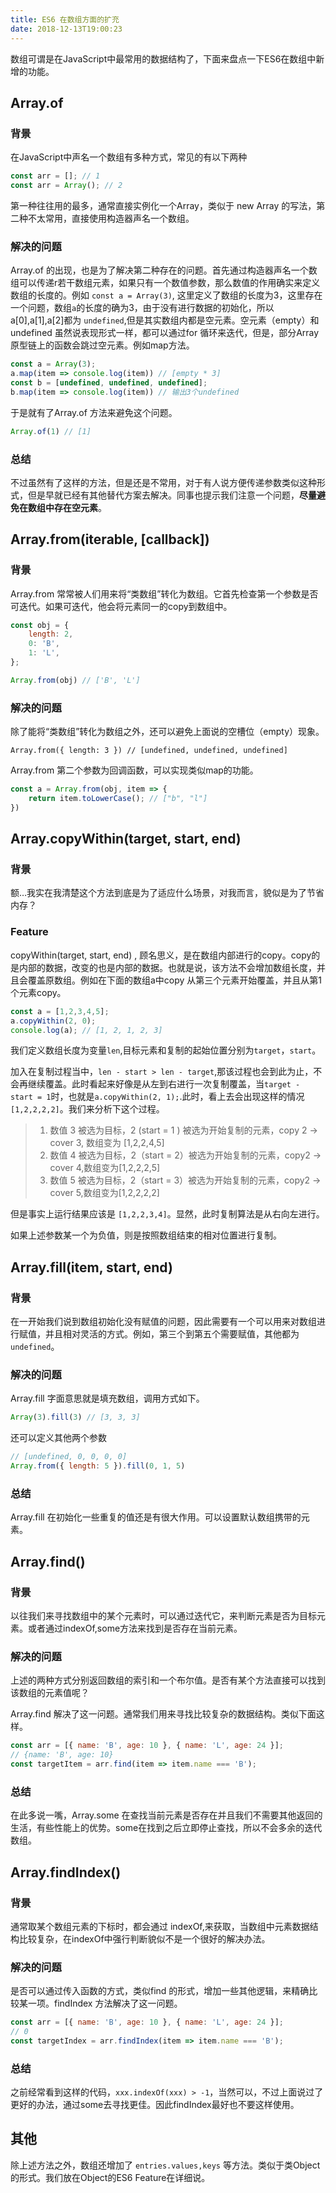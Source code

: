 ```yaml
---
title: ES6 在数组方面的扩充
date: 2018-12-13T19:00:23
---
```


数组可谓是在JavaScript中最常用的数据结构了，下面来盘点一下ES6在数组中新增的功能。

## Array.of
### 背景
在JavaScript中声名一个数组有多种方式，常见的有以下两种

```javascript
const arr = []; // 1
const arr = Array(); // 2
```

第一种往往用的最多，通常直接实例化一个Array，类似于 new Array 的写法，第二种不太常用，直接使用构造器声名一个数组。

### 解决的问题
Array.of 的出现，也是为了解决第二种存在的问题。首先通过构造器声名一个数组可以传递r若干数组元素，如果只有一个数值参数，那么数值的作用确实来定义数组的长度的。例如 `const a = Array(3)`, 这里定义了数组的长度为3，这里存在一个问题，数组`a`的长度的确为3，由于没有进行数据的初始化，所以 a[0],a[1],a[2]都为 `undefined`,但是其实数组内都是空元素。空元素（empty）和 undefined 虽然说表现形式一样，都可以通过for 循环来迭代，但是，部分Array原型链上的函数会跳过空元素。例如map方法。

```javascript
const a = Array(3);
a.map(item => console.log(item)) // [empty * 3]
const b = [undefined, undefined, undefined];
b.map(item => console.log(item)) // 输出3个undefined
```

于是就有了Array.of 方法来避免这个问题。

```javascript
Array.of(1) // [1]
```

### 总结
不过虽然有了这样的方法，但是还是不常用，对于有人说方便传递参数类似这种形式，但是早就已经有其他替代方案去解决。同事也提示我们注意一个问题，**尽量避免在数组中存在空元素**。


## Array.from(iterable, [callback])
### 背景
Array.from 常常被人们用来将“类数组”转化为数组。它首先检查第一个参数是否可迭代。如果可迭代，他会将元素同一的copy到数组中。

```javascript
const obj = {
	length: 2,
	0: 'B',
	1: 'L',
};

Array.from(obj) // ['B', 'L']
```

### 解决的问题
除了能将“类数组”转化为数组之外，还可以避免上面说的空槽位（empty）现象。

```
Array.from({ length: 3 }) // [undefined, undefined, undefined]
```


Array.from 第二个参数为回调函数，可以实现类似map的功能。

```javascript
const a = Array.from(obj, item => {
	return item.toLowerCase(); // ["b", "l"]
})
```


## Array.copyWithin(target, start, end)
### 背景
额…我实在我清楚这个方法到底是为了适应什么场景，对我而言，貌似是为了节省内存？

### Feature
copyWithin(target, start, end) , 顾名思义，是在数组内部进行的copy。copy的是内部的数据，改变的也是内部的数据。也就是说，该方法不会增加数组长度，并且会覆盖原数组。例如在下面的数组a中copy 从第三个元素开始覆盖，并且从第1个元素copy。

```javascript
const a = [1,2,3,4,5];
a.copyWithin(2, 0);
console.log(a); // [1, 2, 1, 2, 3]
```

我们定义数组长度为变量`len`,目标元素和复制的起始位置分别为`target`，`start`。

加入在复制过程当中，`len - start > len - target`,那该过程也会到此为止，不会再继续覆盖。此时看起来好像是从左到右进行一次复制覆盖，当`target - start = 1`时，也就是`a.copyWithin(2, 1);`.此时，看上去会出现这样的情况`[1,2,2,2,2]`。我们来分析下这个过程。

> 1. 数值 3 被选为目标，2 (start = 1 )  被选为开始复制的元素，copy 2 -> cover 3, 数组变为 [1,2,2,4,5]
> 2. 数值 4 被选为目标，2（start = 2）被选为开始复制的元素，copy2 -> cover 4,数组变为[1,2,2,2,5]
> 3. 数值 5 被选为目标，2（start = 3）被选为开始复制的元素，copy2 -> cover 5,数组变为[1,2,2,2,2]

但是事实上运行结果应该是 `[1,2,2,3,4]`。显然，此时复制算法是从右向左进行。

如果上述参数某一个为负值，则是按照数组结束的相对位置进行复制。

## Array.fill(item, start, end)
### 背景
在一开始我们说到数组初始化没有赋值的问题，因此需要有一个可以用来对数组进行赋值，并且相对灵活的方式。例如，第三个到第五个需要赋值，其他都为 `undefined`。

### 解决的问题
Array.fill 字面意思就是填充数组，调用方式如下。

```javascript
Array(3).fill(3) // [3, 3, 3]
```

还可以定义其他两个参数

```javascript
// [undefined, 0, 0, 0, 0]
Array.from({ length: 5 }).fill(0, 1, 5)
```

### 总结
Array.fill 在初始化一些重复的值还是有很大作用。可以设置默认数组携带的元素。

## Array.find()
### 背景
以往我们来寻找数组中的某个元素时，可以通过迭代它，来判断元素是否为目标元素。或者通过indexOf,some方法来找到是否存在当前元素。

### 解决的问题
上述的两种方式分别返回数组的索引和一个布尔值。是否有某个方法直接可以找到该数组的元素值呢？

Array.find 解决了这一问题。通常我们用来寻找比较复杂的数据结构。类似下面这样。

```javascript
const arr = [{ name: 'B', age: 10 }, { name: 'L', age: 24 }];
// {name: 'B', age: 10}
const targetItem = arr.find(item => item.name === 'B');
```

### 总结
在此多说一嘴，Array.some 在查找当前元素是否存在并且我们不需要其他返回的生活，有些性能上的优势。some在找到之后立即停止查找，所以不会多余的迭代数组。

## Array.findIndex()
### 背景
通常取某个数组元素的下标时，都会通过 indexOf,来获取，当数组中元素数据结构比较复杂，在indexOf中强行判断貌似不是一个很好的解决办法。

### 解决的问题
是否可以通过传入函数的方式，类似find 的形式，增加一些其他逻辑，来精确比较某一项。findIndex 方法解决了这一问题。

```javascript
const arr = [{ name: 'B', age: 10 }, { name: 'L', age: 24 }];
// 0
const targetIndex = arr.findIndex(item => item.name === 'B');
```

### 总结
之前经常看到这样的代码，`xxx.indexOf(xxx) > -1`，当然可以，不过上面说过了更好的办法，通过some去寻找更佳。因此findIndex最好也不要这样使用。

## 其他
除上述方法之外，数组还增加了 `entries.values,keys` 等方法。类似于类Object的形式。我们放在Object的ES6 Feature在详细说。

